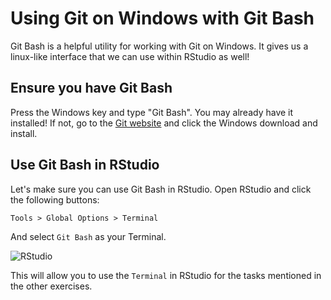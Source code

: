 # Using Git on Windows with Git Bash

Git Bash is a helpful utility for working with Git on Windows. It gives us a linux-like interface that we can use within RStudio as well!

## Ensure you have Git Bash
<!-- ------------------------- -->

Press the Windows key and type "Git Bash". You may already have it installed! If not, go to the [Git website](https://git-scm.com/downloads) and click the Windows download and install.

## Use Git Bash in RStudio
<!-- ------------------------- -->

Let's make sure you can use Git Bash in RStudio. Open RStudio and click the following buttons:

`Tools > Global Options > Terminal`

And select `Git Bash` as your Terminal.

![RStudio](./images/rstudio-terminal-gitbash.png)

This will allow you to use the `Terminal` in RStudio for the tasks mentioned in the other exercises.

<!-- ## Add `make` to Git Bash -->
<!-- <\!-- ------------------------- -\-> -->

<!-- Follow [these instructions](https://gist.github.com/evanwill/0207876c3243bbb6863e65ec5dc3f058); **only the `make`** section. You will download a `zip` file, extract, and copy those files to `C:\Program Files\Git\mingw64\` *without* overwriting any files. -->

<!-- This will allow you to run `> make` from Git Bash within the `data-science-curriculum`, which will process the exercises. However, the final step of `make` will fail unless you also install Python. -->

<!-- ## Install Python (Highly recommended) -->
<!-- <\!-- ------------------------- -\-> -->

<!-- Installing Python is optional but *highly recommended*; this will create a set of exercises in `exercises_sequenced` that have a prefix `dXY-` for the *day* associated with that exercise (e.g. `d03-` means day 3 of the class). -->

<!-- - Download and install [Python](https://www.python.org/downloads/windows/) for Windows. Make sure to download a 64 bit version (you should see `x86-64` in the link). -->
<!-- - Once installed, determine the `path` of your Python executable. -->

<!-- 1. Press the Windows key, type `python`, and click the "open file location" button. -->

<!-- ![python location](./images/python-location.png) -->

<!-- 2. It's likely that this is *not actually Python*! Instead, it's a shortcut. Click on *Properties* so we can see where this shortcut points. -->

<!-- ![python properties](./images/python-properties.png) -->

<!-- 3. This will bring up a menu with a `Target` field that ends with `python.exe`. Everything that comes before `python.exe` is the **path** of that file. Copy that text, and be ready to paste it into another file. -->

<!-- ![python target](./images/python-target.png) -->

<!-- - [Download](https://github.com/zdelrosario/data-science-curriculum/blob/master/exercises/.bashrc) the example `.bashrc` file, and save it to your *home directory*. This is usually `C:\Users\username`; for example, my home directory is `C:\Users\zdelrosario`. -->

<!-- - Copy the **path** for Python into that example `.bashrc` file (you can use notepad to edit it), following the instructions to edit the `export PATH="$PATH:/stuff"` line. -->

<!-- - In Git Bash, change directories to the `data-science-curriculum` and try to run `make`. If Python is installed correctly, then you should see a bunch of stuff fly by in Git Bash, and the folder `exercises_sequenced` should fill with exercises. -->

<!-- If you have **any** issues with these steps, please reach out to one of the teaching staff! -->
